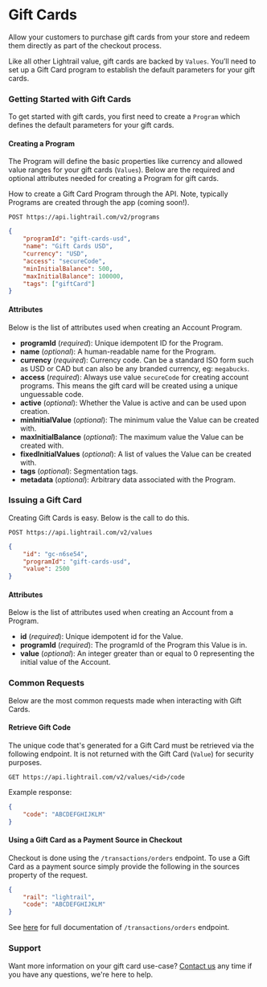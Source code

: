 # Gift Cards
Allow your customers to purchase gift cards from your store and redeem them directly as part of the checkout process.   

Like all other Lightrail value, gift cards are backed by `Values`. You’ll need to set up a Gift Card program to establish the default parameters for your gift cards.

### Getting Started with Gift Cards
To get started with gift cards, you first need to create a `Program` which defines the default parameters for your gift cards.

#### Creating a Program
The Program will define the basic properties like currency and allowed value ranges for your gift cards (`Values`). 
Below are the required and optional attributes needed for creating a Program for gift cards.   

How to create a Gift Card Program through the API. Note, typically Programs are created through the app (coming soon!). 

`POST https://api.lightrail.com/v2/programs`
```json
{
    "programId": "gift-cards-usd",
    "name": "Gift Cards USD",
    "currency": "USD",
    "access": "secureCode",
    "minInitialBalance": 500,
    "maxInitialBalance": 100000,
    "tags": ["giftCard"]
}
``` 

#### Attributes
Below is the list of attributes used when creating an Account Program.
 - **programId** (_required_): Unique idempotent ID for the Program.
 - **name** (_optional_): A human-readable name for the Program.
 - **currency** (_required_): Currency code. Can be a standard ISO form such as USD or CAD but can also be any branded currency, eg: `megabucks`.
 - **access** (_required_): Always use value `secureCode` for creating account programs. This means the gift card will be created using a unique unguessable code.
 - **active** (_optional_): Whether the Value is active and can be used upon creation.
 - **minInitialValue** (_optional_): The minimum value the Value can be created with.
 - **maxInitialBalance** (_optional_): The maximum value the Value can be created with.  
 - **fixedInitialValues** (_optional_): A list of values the Value can be created with.  
 - **tags** (_optional_): Segmentation tags.
 - **metadata** (_optional_): Arbitrary data associated with the Program.

### Issuing a Gift Card
Creating Gift Cards is easy. Below is the call to do this. 

`POST https://api.lightrail.com/v2/values`
```json
{
    "id": "gc-n6se54",
    "programId": "gift-cards-usd",
    "value": 2500
}
``` 

#### Attributes
Below is the list of attributes used when creating an Account from a Program.
- **id** (_required_): Unique idempotent id for the Value.
- **programId** (_required_): The programId of the Program this Value is in.
- **value** (_optional_): An integer greater than or equal to 0 representing the initial value of the Account.

### Common Requests  
Below are the most common requests made when interacting with Gift Cards.

#### Retrieve Gift Code
The unique code that's generated for a Gift Card must be retrieved via the following endpoint. It is not returned with the Gift Card (`Value`) for security purposes.

`GET https://api.lightrail.com/v2/values/<id>/code`

Example response:

```json 
{
    "code": "ABCDEFGHIJKLM"
}
``` 

#### Using a Gift Card as a Payment Source in Checkout
Checkout is done using the `/transactions/orders` endpoint. To use a Gift Card as a payment source simply provide the following in the sources property of the request. 

```json
{
    "rail": "lightrail",
    "code": "ABCDEFGHIJKLM"
}
```

See [here](https://lightrailapi.docs.apiary.io/#reference/0/transactions/process-an-order) for full documentation of `/transactions/orders` endpoint.

### Support
Want more information on your gift card use-case? [Contact us](mailto:hello@lightrail.com) any time if you have any questions, we're here to help. 
